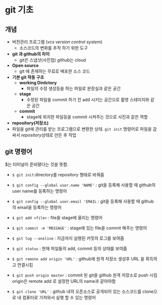 # git 기초
 
 
## 개념
-  버전관리 프로그램  (*vcs version
  control system*)
    - 소스코드의 변화를 추적 하기 위한 도구
- **git 과 github의 차이**
    - git은 스냅샷(사진첩) github는 cloud
- **Open source**
  - git 에 존재하는 무료로 배포한 소스 코드
- **기본 git 작동 구조**
  - **working Dirdctory**
    - 파일의 수정 생성등을 하는 파일로 분장실과 같은 공간
  - **stage** 
    - 수정된 파일을 commit 하기 전 add 시키는 공간으로 촬영 스테이지와 같은 공간
  - **commit**
    - stage에 위치한 파일등을 commit 시켜주는 것으로 사진과 같은 역할
- **repository(저장소)**
 - 파일을 git에 관리를 받는 프로그램으로 변환한 상태. 
 `git init` 명령어로 파일을 감싸서 *repository*상태로 만든 후 작업

## git 명령어
$는 터미널이 준비됐다는 것을 뜻함.

- `$ git init`:directory를 repository 형태로 바꿔줌

- `$ git config --global user.name 'NAME'` : git을 등록해 사용할 때 github의 user name를 등록하는 명령어

- `$ git config --global user.email 'EMAIL` :
    git을 등록해 사용할 때 github의 email을 등록하는 명령어

- `$ git add <file>` : file을 stage에 올리는 명령어
  
- `$ git commit -m 'MESSAGE'` : stage에 있는 file을 commit 해주는 명령어

- `$ git log --oneline` : 지금까지 실행된 커밋의 로그를 보여줌 

- `$ git status` : 현재 파일들의 add, commit 등의 상태를 보여줌

- `$ git remote add origin 'URL'` : github에 원격 저장소 생성후 URL 을 획득하고 연결시킴 

- `$ git push origin master` : commit 된 git을 github 원격 저장소로 push 시킴 origin은 remote add 로 설정한 URL의 name과 같아야함

- `$ git clone 'URL'` : github 내의 오픈소스로 공개되어 있는 소스코드를 clone으로 내 컴퓨터로 가져와서 실행 할 수 있는 명령어
 